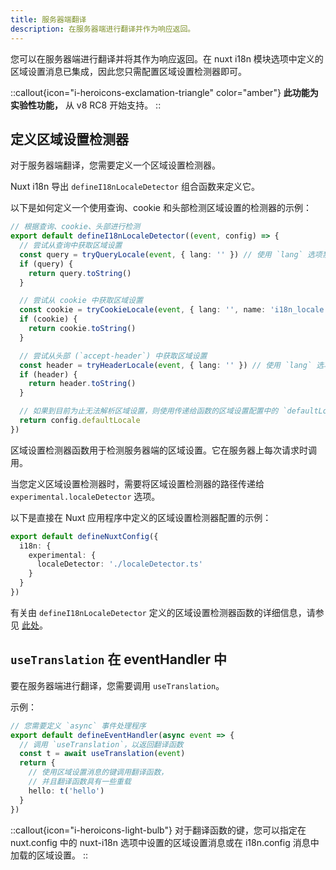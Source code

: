 ```yaml
---
title: 服务器端翻译
description: 在服务器端进行翻译并作为响应返回。
---
```


您可以在服务器端进行翻译并将其作为响应返回。在 nuxt i18n 模块选项中定义的区域设置消息已集成，因此您只需配置区域设置检测器即可。

::callout{icon="i-heroicons-exclamation-triangle" color="amber"}
**此功能为实验性功能，** 从 v8 RC8 开始支持。
::

## 定义区域设置检测器

对于服务器端翻译，您需要定义一个区域设置检测器。

Nuxt i18n 导出 `defineI18nLocaleDetector` 组合函数来定义它。

以下是如何定义一个使用查询、cookie 和头部检测区域设置的检测器的示例：

```ts [localeDetector.ts]
// 根据查询、cookie、头部进行检测
export default defineI18nLocaleDetector((event, config) => {
  // 尝试从查询中获取区域设置
  const query = tryQueryLocale(event, { lang: '' }) // 使用 `lang` 选项禁用区域设置默认值
  if (query) {
    return query.toString()
  }

  // 尝试从 cookie 中获取区域设置
  const cookie = tryCookieLocale(event, { lang: '', name: 'i18n_locale' }) // 使用 `lang` 选项禁用区域设置默认值
  if (cookie) {
    return cookie.toString()
  }

  // 尝试从头部 (`accept-header`) 中获取区域设置
  const header = tryHeaderLocale(event, { lang: '' }) // 使用 `lang` 选项禁用区域设置默认值
  if (header) {
    return header.toString()
  }

  // 如果到目前为止无法解析区域设置，则使用传递给函数的区域设置配置中的 `defaultLocale` 值进行解析
  return config.defaultLocale
})
```

区域设置检测器函数用于检测服务器端的区域设置。它在服务器上每次请求时调用。

当您定义区域设置检测器时，需要将区域设置检测器的路径传递给 `experimental.localeDetector` 选项。

以下是直接在 Nuxt 应用程序中定义的区域设置检测器配置的示例：

```ts [nuxt.config.ts]
export default defineNuxtConfig({
  i18n: {
    experimental: {
      localeDetector: './localeDetector.ts'
    }
  }
})
```

有关由 `defineI18nLocaleDetector` 定义的区域设置检测器函数的详细信息，请参见 [此处](/docs/v8/api#definei18nlocaledetector)。

## `useTranslation` 在 eventHandler 中

要在服务器端进行翻译，您需要调用 `useTranslation`。

示例：

```ts
// 您需要定义 `async` 事件处理程序
export default defineEventHandler(async event => {
  // 调用 `useTranslation`，以返回翻译函数
  const t = await useTranslation(event)
  return {
    // 使用区域设置消息的键调用翻译函数，
    // 并且翻译函数具有一些重载
    hello: t('hello')
  }
})
```

::callout{icon="i-heroicons-light-bulb"}
对于翻译函数的键，您可以指定在 nuxt.config 中的 nuxt-i18n 选项中设置的区域设置消息或在 i18n.config 消息中加载的区域设置。
::